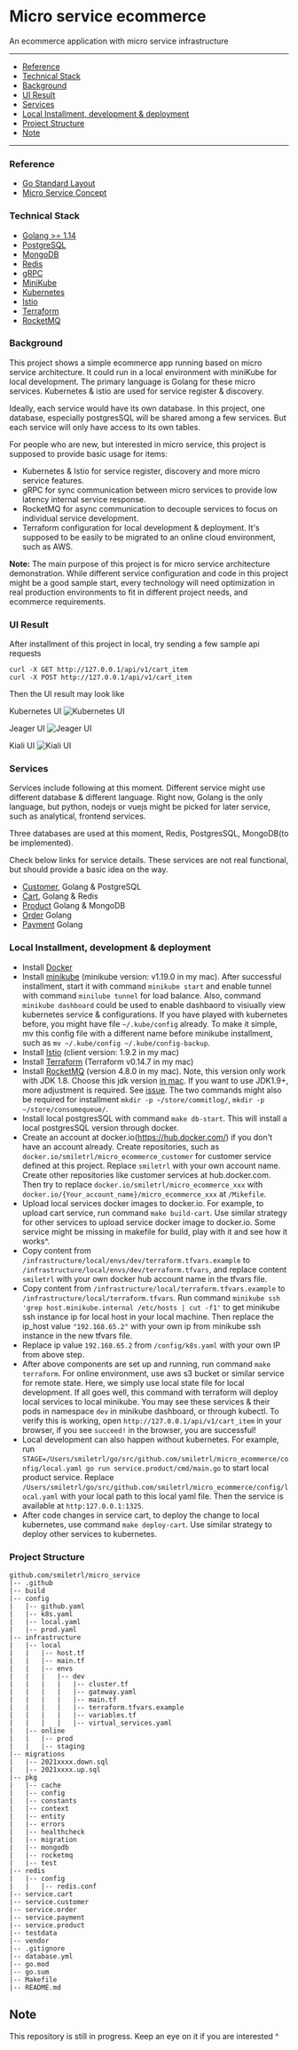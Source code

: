 # Micro service ecommerce

An ecommerce application with micro service infrastructure

-------------------------
- [Reference](#reference)
- [Technical Stack](#technical-stack)
- [Background](#background)
- [UI Result](#ui-result)
- [Services](#services)
- [Local Installment, development & deployment](#local-installment-development--deployment)
- [Project Structure](#project-structure)
- [Note](#note)
-------------------------

### Reference
- [Go Standard Layout](https://github.com/golang-standards/project-layout)
- [Micro Service Concept](https://docs.microsoft.com/en-us/azure/service-fabric/service-fabric-overview-microservices)

### Technical Stack
- [Golang >= 1.14](https://golang.org/)
- [PostgreSQL](https://www.postgresql.org/)
- [MongoDB](https://www.mongodb.com/)
- [Redis](https://redis.io/)
- [gRPC](https://github.com/grpc/grpc-go)
- [MiniKube](https://minikube.sigs.k8s.io/docs/start/)
- [Kubernetes](https://kubernetes.io/)
- [Istio](https://istio.io/)
- [Terraform](https://www.terraform.io/)
- [RocketMQ](https://rocketmq.apache.org/)

### Background
This project shows a simple ecommerce app running based on micro service architecture. It could run in a local environment with miniKube for local development. The primary language is Golang for these micro services. Kubernetes & istio are used for service register & discovery.

Ideally, each service would have its own database. In this project, one database, especially postgresSQL will be shared among a few services. But each service will only have access to its own tables.

For people who are new, but interested in micro service, this project is supposed to provide basic usage for items:

- Kubernetes & Istio for service register, discovery and more micro service features.
- gRPC for sync communication between micro services to provide low latency internal service response.
- RocketMQ for async communication to decouple services to focus on individual service development.
- Terraform configuration for local development & deployment. It's supposed to be easily to be migrated to an online cloud environment, such as AWS.

<b>Note:</b> The main purpose of this project is for micro service architecture demonstration. While different service configuration and code in this project might be a good sample start, every technology will need optimization in real production environments to fit in different project needs, and ecommerce requirements.

### UI Result
After installment of this project in local, try sending a few sample api requests

```
curl -X GET http://127.0.0.1/api/v1/cart_item
curl -X POST http://127.0.0.1/api/v1/cart_item
```

Then the UI result may look like

Kubernetes UI
![Kubernetes UI](https://raw.githubusercontent.com/smiletrl/micro_ecommerce/master/assets/kubernetes%20UI.png)

Jeager UI
![Jeager UI](https://raw.githubusercontent.com/smiletrl/micro_ecommerce/master/assets/Jeager%20UI.png)

Kiali UI
![Kiali UI](https://raw.githubusercontent.com/smiletrl/micro_ecommerce/master/assets/Kiali%20UI.png)

### Services
Services include following at this moment. Different service might use different database & different language. Right now, Golang is the only language, but python, nodejs or vuejs might be picked for later service, such as analytical, frontend services.

Three databases are used at this moment, Redis, PostgresSQL, MongoDB(to be implemented).

Check below links for service details. These services are not real functional, but should provide a basic idea on the way.

- [Customer](https://github.com/smiletrl/micro_ecommerce/tree/master/service.customer), Golang & PostgreSQL
- [Cart](https://github.com/smiletrl/micro_ecommerce/tree/master/service.cart), Golang & Redis
- [Product](https://github.com/smiletrl/micro_ecommerce/tree/master/service.product) Golang & MongoDB
- [Order](https://github.com/smiletrl/micro_ecommerce/tree/master/service.order) Golang
- [Payment](https://github.com/smiletrl/micro_ecommerce/tree/master/service.payment) Golang

### Local Installment, development & deployment
- Install [Docker](https://www.docker.com/)
- Install [minikube](https://minikube.sigs.k8s.io/docs/start/) (minikube version: v1.19.0 in my mac). After successful installment, start it with command `minikube start` and  enable tunnel with command `minilube tunnel` for load balance. Also, command `minikube dashboard` could be used to enable dashbaord to visiually view kubernetes service & configurations. If you have played with kubernetes before, you might have file `~/.kube/config` already. To make it simple, mv this config file with a different name before minikube installment, such as `mv ~/.kube/config ~/.kube/config-backup`.
- Install [Istio](https://istio.io/latest/docs/setup/getting-started/) (client version: 1.9.2 in my mac)
- Install [Terraform](https://www.terraform.io/) (Terraform v0.14.7 in my mac)
- Install [RocketMQ](https://rocketmq.apache.org/docs/quick-start/) (version 4.8.0 in my mac). Note, this version only work with JDK 1.8. Choose this jdk version [in mac](https://mkyong.com/java/how-to-set-java_home-environment-variable-on-mac-os-x/). If you want to use JDK1.9+, more adjustment is required. See [issue](https://github.com/apache/rocketmq/issues/2553). The two commands might also be required for installment `mkdir -p ~/store/commitlog/`, `mkdir -p ~/store/consumequeue/`.
- Install local postgresSQL with command `make db-start`. This will install a local postgresSQL version through docker.
- Create an account at docker.io(https://hub.docker.com/) if you don't have an account already. Create repositories, such as `docker.io/smiletrl/micro_ecommerce_customer` for customer service defined at this project. Replace `smiletrl` with your own account name. Create other repositories like customer services at hub.docker.com. Then try to replace `docker.io/smiletrl/micro_ecommerce_xxx` with `docker.io/{Your_account_name}/micro_ecommerce_xxx` at `/Mikefile`.
- Upload local services docker images to docker.io. For example, to upload cart service, run command `make build-cart`. Use similar strategy for other services to upload service docker image to docker.io. Some service might be missing in makefile for build, play with it and see how it works^.
- Copy content from `/infrastructure/local/envs/dev/terraform.tfvars.example` to `/infrastructure/local/envs/dev/terraform.tfvars`, and replace content `smiletrl` with your own docker hub account name in the tfvars file.
- Copy content from `/infrastructure/local/terraform.tfvars.example` to `/infrastructure/local/terraform.tfvars`. Run command `minikube ssh 'grep host.minikube.internal /etc/hosts | cut -f1'` to get minikube ssh instance ip for local host in your local machine. Then replace the ip_host value `"192.168.65.2"` with your own ip from minikube ssh instance in the new tfvars file.
- Replace ip value `192.168.65.2` from `/config/k8s.yaml` with your own IP from above step.
- After above components are set up and running, run command `make terraform`. For online environment, use aws s3 bucket or similar service for remote state. Here, we simply use local state file for local development. If all goes well, this command with terraform will deploy local services to local minikube. You may see these services & their pods in namespace `dev` in minikube dashboard, or through kubectl. To verify this is working, open `http://127.0.0.1/api/v1/cart_item` in your browser, if you see `succeed!` in the browser, you are successful!
- Local development can also happen without kubernetes. For example, run `STAGE=/Users/smiletrl/go/src/github.com/smiletrl/micro_ecommerce/config/local.yaml go run service.product/cmd/main.go` to start local product service. Replace `/Users/smiletrl/go/src/github.com/smiletrl/micro_ecommerce/config/local.yaml` with your local path to this local yaml file. Then the service is available at `http:127.0.0.1:1325`.
- After code changes in service cart, to deploy the change to local kubernetes, use command `make deploy-cart`. Use similar strategy to deploy other services to kubernetes.

### Project Structure

```
github.com/smiletrl/micro_service
|-- .github
|-- build
|-- config
|   |-- github.yaml
|   |-- k8s.yaml
|   |-- local.yaml
|   |-- prod.yaml
|-- infrastructure
|   |-- local
|   |   |-- host.tf
|   |   |-- main.tf
|   |   |-- envs
|   |   |   |-- dev
|   |   |   |   |-- cluster.tf
|   |   |   |   |-- gateway.yaml
|   |   |   |   |-- main.tf
|   |   |   |   |-- terraform.tfvars.example
|   |   |   |   |-- variables.tf
|   |   |   |   |-- virtual_services.yaml
|   |-- online
|   |   |-- prod
|   |   |-- staging
|-- migrations
|   |-- 2021xxxx.down.sql
|   |-- 2021xxxx.up.sql
|-- pkg
|   |-- cache
|   |-- config
|   |-- constants
|   |-- context
|   |-- entity
|   |-- errors
|   |-- healthcheck
|   |-- migration
|   |-- mongodb
|   |-- rocketmq
|   |-- test
|-- redis
|   |-- config
|   |   |-- redis.conf
|-- service.cart
|-- service.customer
|-- service.order
|-- service.payment
|-- service.product
|-- testdata
|-- vendor
|-- .gitignore
|-- database.yml
|-- go.mod
|-- go.sum
|-- Makefile
|-- README.md
```

## Note

This repository is still in progress. Keep an eye on it if you are interested ^
